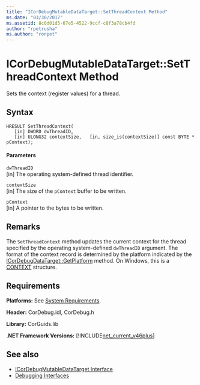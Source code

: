 ```yaml
---
title: "ICorDebugMutableDataTarget::SetThreadContext Method"
ms.date: "03/30/2017"
ms.assetid: 8c0d01d5-67e5-4522-9ccf-c8f3a78cb4fd
author: "rpetrusha"
ms.author: "ronpet"
---
```

# ICorDebugMutableDataTarget::SetThreadContext Method
Sets the context (register values) for a thread.  
  
## Syntax  
  
```  
HRESULT SetThreadContext(  
   [in] DWORD dwThreadID,  
   [in] ULONG32 contextSize,   [in, size_is(contextSize)] const BYTE * pContext);  
```  
  
#### Parameters  
 `dwThreadID`  
 [in] The operating system-defined thread identifier.  
  
 `contextSize`  
 [in] The size of the `pContext` buffer to be written.  
  
 `pContext`  
 [in] A pointer to the bytes to be written.  
  
## Remarks  
 The `SetThreadContext` method updates the current context for the thread specified by the operating system-defined `dwThreadID` argument. The format of the context record is determined by the platform indicated by the [ICorDebugDataTarget::GetPlatform](../../../../docs/framework/unmanaged-api/debugging/icordebugdatatarget-getplatform-method.md) method. On Windows, this is a [CONTEXT](/windows/desktop/api/winnt/ns-winnt-_arm64_nt_context) structure.  
  
## Requirements  
 **Platforms:** See [System Requirements](../../../../docs/framework/get-started/system-requirements.md).  
  
 **Header:** CorDebug.idl, CorDebug.h  
  
 **Library:** CorGuids.lib  
  
 **.NET Framework Versions:** [!INCLUDE[net_current_v46plus](../../../../includes/net-current-v46plus-md.md)]  
  
## See also
- [ICorDebugMutableDataTarget Interface](../../../../docs/framework/unmanaged-api/debugging/icordebugmutabledatatarget-interface.md)
- [Debugging Interfaces](../../../../docs/framework/unmanaged-api/debugging/debugging-interfaces.md)
